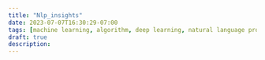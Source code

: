 ```yaml
---
title: "Nlp_insights"
date: 2023-07-07T16:30:29-07:00
tags: [machine learning, algorithm, deep learning, natural language processing]
draft: true
description: 
---
```


